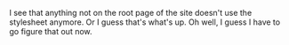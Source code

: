 I see that anything not on the root page of the site doesn't use the stylesheet anymore. Or I guess that's what's up. Oh well, I guess I have to go figure that out now.
